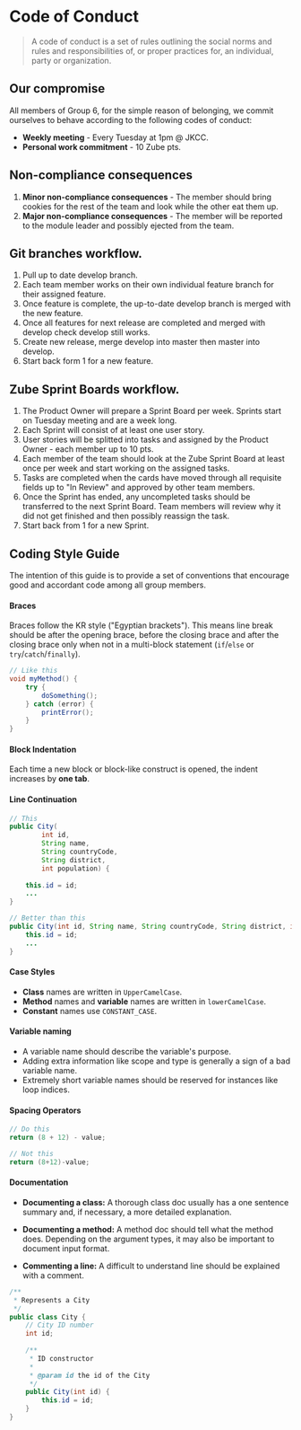 # Code of Conduct

> A code of conduct is a set of rules outlining the social norms and rules and responsibilities of, or proper practices for, an individual, party or organization.

## Our compromise

All members of Group 6, for the simple reason of belonging, we commit ourselves to behave according to the following codes of conduct:

- **Weekly meeting** - Every Tuesday at 1pm @ JKCC.
- **Personal work commitment** - 10 Zube pts. 

## Non-compliance consequences

1. **Minor non-compliance consequences** - The member should bring cookies for the rest of the team and look while the other eat them up. 
2. **Major non-compliance consequences** - The member will be reported to the module leader and possibly ejected from the team.

## Git branches workflow.

1. Pull up to date develop branch.
2. Each team member works on their own individual feature branch for their assigned feature.
3. Once feature is complete, the up-to-date develop branch is merged with the new feature.
4. Once all features for next release are completed and merged with develop check develop still works.
5. Create new release, merge develop into master then master into develop.
6. Start back form 1 for a new feature.


## Zube Sprint Boards workflow.

1. The Product Owner will prepare a Sprint Board per week. Sprints start on Tuesday meeting and are a week long.
2. Each Sprint will consist of at least one user story. 
3. User stories will be splitted into tasks and assigned by the Product Owner - each member up to 10 pts.
4. Each member of the team should look at the Zube Sprint Board at least once per week and start working on the assigned tasks.
5. Tasks are completed when the cards have moved through all requisite fields up to "In Review" and approved by other team members.
6. Once the Sprint has ended, any uncompleted tasks should be transferred to the next Sprint Board. Team members will review why it did not get finished and then possibly reassign the task.
7. Start back from 1 for a new Sprint.


## Coding Style Guide

The intention of this guide is to provide a set of conventions that encourage good and accordant code among all group members.

#### Braces

Braces follow the KR style ("Egyptian brackets"). This means line break should be after the opening brace, before the closing brace and after the closing brace only when not in a multi-block statement (`if`/`else` or `try`/`catch`/`finally`).

```java
// Like this
void myMethod() {
	try {
    	doSomething();
    } catch (error) {
    	printError();
    }
}
```
#### Block Indentation

Each time a new block or block-like construct is opened, the indent increases by **one tab**.

#### Line Continuation

```java
// This
public City(
        int id,
        String name,
        String countryCode,
        String district,
        int population) {
    
    this.id = id;
    ...
}

// Better than this
public City(int id, String name, String countryCode, String district, int population) {
    this.id = id;
    ...
}
```

#### Case Styles

- **Class** names are written in `UpperCamelCase`.
- **Method** names and **variable** names are written in `lowerCamelCase`.
- **Constant** names use `CONSTANT_CASE`.

#### Variable naming

- A variable name should describe the variable's purpose.
- Adding extra information like scope and type is generally a sign of a bad variable name.
- Extremely short variable names should be reserved for instances like loop indices. 

#### Spacing Operators

```java
// Do this
return (8 + 12) - value;

// Not this
return (8+12)-value;
```

#### Documentation

- **Documenting a class:** A thorough class doc usually has a one sentence summary and, if necessary, a more detailed explanation.

- **Documenting a method:** A method doc should tell what the method does. Depending on the argument types, it may also be important to document input format.

- **Commenting a line:** A difficult to understand line should be explained with a comment.

```java
/**
 * Represents a City
 */
public class City {
    // City ID number
    int id;
    
    /**
     * ID constructor
     * 
     * @param id the id of the City
     */
    public City(int id) {
        this.id = id;
    }
}
```